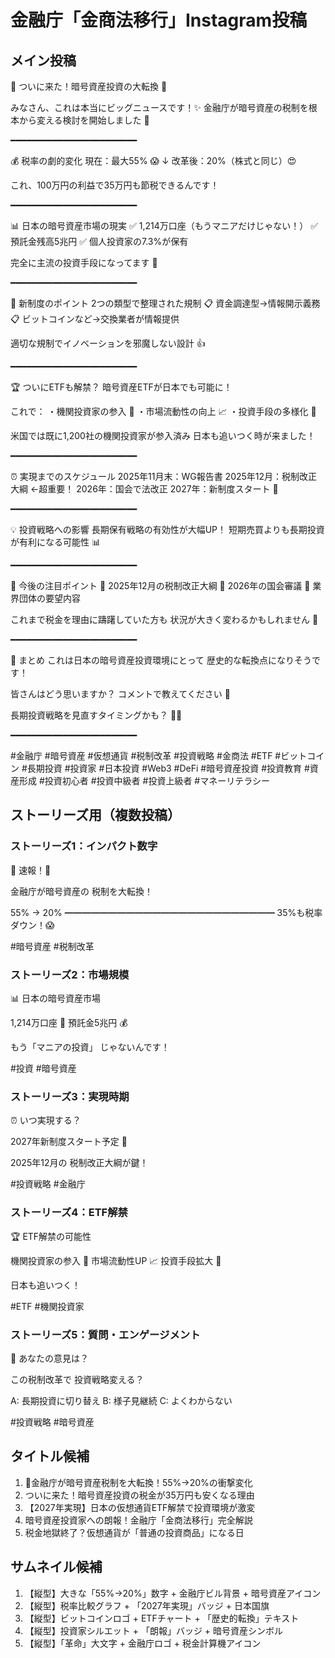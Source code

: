 # 金融庁「金商法移行」Instagram投稿

## メイン投稿
🚨 ついに来た！暗号資産投資の大転換 🚨

みなさん、これは本当にビッグニュースです！✨
金融庁が暗号資産の税制を根本から変える検討を開始しました 📢

━━━━━━━━━━━━━━━━━━━━━━━━

💰 税率の劇的変化
現在：最大55% 😱
↓
改革後：20%（株式と同じ）😍

これ、100万円の利益で35万円も節税できるんです！

━━━━━━━━━━━━━━━━━━━━━━━━

📊 日本の暗号資産市場の現実
✅ 1,214万口座（もうマニアだけじゃない！）
✅ 預託金残高5兆円
✅ 個人投資家の7.3%が保有

完全に主流の投資手段になってます 🚀

━━━━━━━━━━━━━━━━━━━━━━━━

🎯 新制度のポイント
2つの類型で整理された規制
📋 資金調達型→情報開示義務
📋 ビットコインなど→交換業者が情報提供

適切な規制でイノベーションを邪魔しない設計 👍

━━━━━━━━━━━━━━━━━━━━━━━━

🏆 ついにETFも解禁？
暗号資産ETFが日本でも可能に！

これで：
・機関投資家の参入 💼
・市場流動性の向上 📈
・投資手段の多様化 🌟

米国では既に1,200社の機関投資家が参入済み
日本も追いつく時が来ました！

━━━━━━━━━━━━━━━━━━━━━━━━

⏰ 実現までのスケジュール
2025年11月末：WG報告書
2025年12月：税制改正大綱 ←超重要！
2026年：国会で法改正
2027年：新制度スタート 🎉

━━━━━━━━━━━━━━━━━━━━━━━━

💡 投資戦略への影響
長期保有戦略の有効性が大幅UP！
短期売買よりも長期投資が有利になる可能性 📊

━━━━━━━━━━━━━━━━━━━━━━━━

🔮 今後の注目ポイント
📅 2025年12月の税制改正大綱
📅 2026年の国会審議
📅 業界団体の要望内容

これまで税金を理由に躊躇していた方も
状況が大きく変わるかもしれません 🤔

━━━━━━━━━━━━━━━━━━━━━━━━

🎯 まとめ
これは日本の暗号資産投資環境にとって
歴史的な転換点になりそうです！

皆さんはどう思いますか？
コメントで教えてください 💬

長期投資戦略を見直すタイミングかも？ 🤷‍♂️

━━━━━━━━━━━━━━━━━━━━━━━━

#金融庁 #暗号資産 #仮想通貨 #税制改革 #投資戦略 #金商法 #ETF #ビットコイン #長期投資 #投資家 #日本投資 #Web3 #DeFi #暗号資産投資 #投資教育 #資産形成 #投資初心者 #投資中級者 #投資上級者 #マネーリテラシー

## ストーリーズ用（複数投稿）

### ストーリーズ1：インパクト数字
🚨 速報！🚨

金融庁が暗号資産の
税制を大転換！

55% → 20%
━━━━━━━━━━━━━━━━━━━━━━━━
35%も税率ダウン！😱

#暗号資産 #税制改革

### ストーリーズ2：市場規模
📊 日本の暗号資産市場

1,214万口座 👥
預託金5兆円 💰

もう「マニアの投資」
じゃないんです！

#投資 #暗号資産

### ストーリーズ3：実現時期
⏰ いつ実現する？

2027年新制度スタート予定 🎯

2025年12月の
税制改正大綱が鍵！

#投資戦略 #金融庁

### ストーリーズ4：ETF解禁
🏆 ETF解禁の可能性

機関投資家の参入 💼
市場流動性UP 📈
投資手段拡大 🌟

日本も追いつく！

#ETF #機関投資家

### ストーリーズ5：質問・エンゲージメント
🤔 あなたの意見は？

この税制改革で
投資戦略変える？

A: 長期投資に切り替え
B: 様子見継続
C: よくわからない

#投資戦略 #暗号資産

## タイトル候補

1. 🚨金融庁が暗号資産税制を大転換！55%→20%の衝撃変化
2. ついに来た！暗号資産投資の税金が35万円も安くなる理由
3. 【2027年実現】日本の仮想通貨ETF解禁で投資環境が激変
4. 暗号資産投資家への朗報！金融庁「金商法移行」完全解説
5. 税金地獄終了？仮想通貨が「普通の投資商品」になる日

## サムネイル候補

1. 【縦型】大きな「55%→20%」数字 + 金融庁ビル背景 + 暗号資産アイコン
2. 【縦型】税率比較グラフ + 「2027年実現」バッジ + 日本国旗
3. 【縦型】ビットコインロゴ + ETFチャート + 「歴史的転換」テキスト
4. 【縦型】投資家シルエット + 「朗報」バッジ + 暗号資産シンボル
5. 【縦型】「革命」大文字 + 金融庁ロゴ + 税金計算機アイコン 